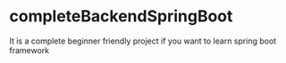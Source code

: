 # completeBackendSpringBoot
It is a complete beginner friendly project if you want to learn spring boot framework
